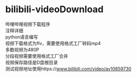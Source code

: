 # bilibili-videoDownload
哔哩哔哩视频下载程序<br>
注释详细<br>
python语言编写<br>
视频下载格式为flv，需要使用格式工厂转码mp4<br>
多数视频为480P<br>
分段视频需要使用格式工厂合并<br>
视频保存路径是D盘根目录<br>
测试视频地址使用https://www.bilibili.com/video/av10859730


